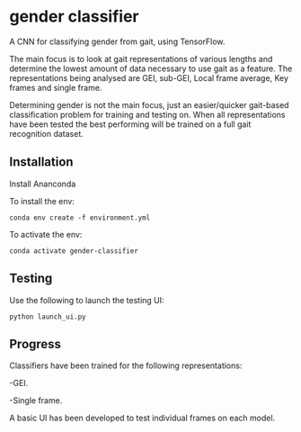 # gender classifier

A CNN for classifying gender from gait, using TensorFlow.

The main focus is to look at gait representations of various lengths and determine the lowest amount of data necessary to use gait as a feature.
The representations being analysed are GEI, sub-GEI, Local frame average, Key frames and single frame.

Determining gender is not the main focus, just an easier/quicker gait-based classification problem for training and testing on.
When all representations have been tested the best performing will be trained on a full gait recognition dataset.

## Installation

Install Ananconda

To install the env:
```
conda env create -f environment.yml
```


To activate the env: 
```
conda activate gender-classifier
```

## Testing

Use the following to launch the testing UI:
```
python launch_ui.py
```

## Progress

Classifiers have been trained for the following representations:

-GEI.

-Single frame.

A basic UI has been developed to test individual frames on each model.

